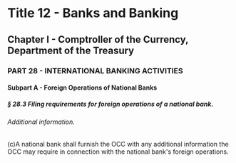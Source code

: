 
# Title 12 - Banks and Banking
## Chapter I - Comptroller of the Currency, Department of the Treasury
### PART 28 - INTERNATIONAL BANKING ACTIVITIES
#### Subpart A - Foreign Operations of National Banks
##### § 28.3 Filing requirements for foreign operations of a national bank.
###### Additional information.

(c)A national bank shall furnish the OCC with any additional information the OCC may require in connection with the national bank's foreign operations.
